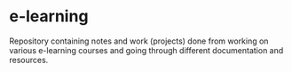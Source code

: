 # e-learning

Repository containing notes and work (projects) done from working on various e-learning courses and going through different documentation and resources.